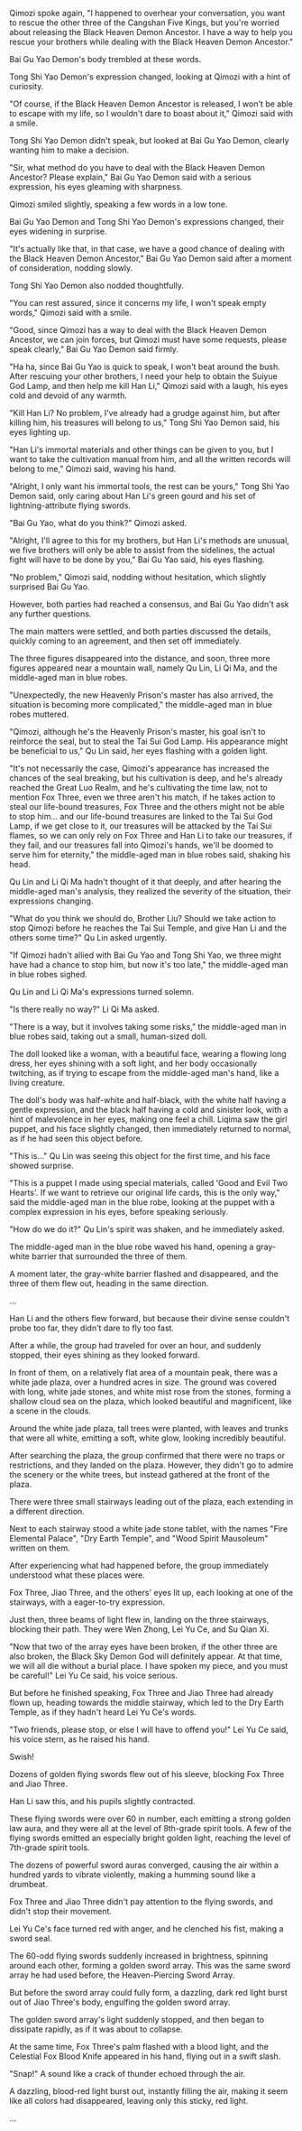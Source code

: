 Qimozi spoke again, "I happened to overhear your conversation, you want to rescue the other three of the Cangshan Five Kings, but you're worried about releasing the Black Heaven Demon Ancestor. I have a way to help you rescue your brothers while dealing with the Black Heaven Demon Ancestor."

Bai Gu Yao Demon's body trembled at these words.

Tong Shi Yao Demon's expression changed, looking at Qimozi with a hint of curiosity.

"Of course, if the Black Heaven Demon Ancestor is released, I won't be able to escape with my life, so I wouldn't dare to boast about it," Qimozi said with a smile.

Tong Shi Yao Demon didn't speak, but looked at Bai Gu Yao Demon, clearly wanting him to make a decision.

"Sir, what method do you have to deal with the Black Heaven Demon Ancestor? Please explain," Bai Gu Yao Demon said with a serious expression, his eyes gleaming with sharpness.

Qimozi smiled slightly, speaking a few words in a low tone.

Bai Gu Yao Demon and Tong Shi Yao Demon's expressions changed, their eyes widening in surprise.

"It's actually like that, in that case, we have a good chance of dealing with the Black Heaven Demon Ancestor," Bai Gu Yao Demon said after a moment of consideration, nodding slowly.

Tong Shi Yao Demon also nodded thoughtfully.

"You can rest assured, since it concerns my life, I won't speak empty words," Qimozi said with a smile.

"Good, since Qimozi has a way to deal with the Black Heaven Demon Ancestor, we can join forces, but Qimozi must have some requests, please speak clearly," Bai Gu Yao Demon said firmly.

"Ha ha, since Bai Gu Yao is quick to speak, I won't beat around the bush. After rescuing your other brothers, I need your help to obtain the Suiyue God Lamp, and then help me kill Han Li," Qimozi said with a laugh, his eyes cold and devoid of any warmth.

"Kill Han Li? No problem, I've already had a grudge against him, but after killing him, his treasures will belong to us," Tong Shi Yao Demon said, his eyes lighting up.

"Han Li's immortal materials and other things can be given to you, but I want to take the cultivation manual from him, and all the written records will belong to me," Qimozi said, waving his hand.

"Alright, I only want his immortal tools, the rest can be yours," Tong Shi Yao Demon said, only caring about Han Li's green gourd and his set of lightning-attribute flying swords.

"Bai Gu Yao, what do you think?" Qimozi asked.

"Alright, I'll agree to this for my brothers, but Han Li's methods are unusual, we five brothers will only be able to assist from the sidelines, the actual fight will have to be done by you," Bai Gu Yao said, his eyes flashing.

"No problem," Qimozi said, nodding without hesitation, which slightly surprised Bai Gu Yao.

However, both parties had reached a consensus, and Bai Gu Yao didn't ask any further questions.

The main matters were settled, and both parties discussed the details, quickly coming to an agreement, and then set off immediately.

The three figures disappeared into the distance, and soon, three more figures appeared near a mountain wall, namely Qu Lin, Li Qi Ma, and the middle-aged man in blue robes.

"Unexpectedly, the new Heavenly Prison's master has also arrived, the situation is becoming more complicated," the middle-aged man in blue robes muttered.

"Qimozi, although he's the Heavenly Prison's master, his goal isn't to reinforce the seal, but to steal the Tai Sui God Lamp. His appearance might be beneficial to us," Qu Lin said, her eyes flashing with a golden light.

"It's not necessarily the case, Qimozi's appearance has increased the chances of the seal breaking, but his cultivation is deep, and he's already reached the Great Luo Realm, and he's cultivating the time law, not to mention Fox Three, even we three aren't his match, if he takes action to steal our life-bound treasures, Fox Three and the others might not be able to stop him... and our life-bound treasures are linked to the Tai Sui God Lamp, if we get close to it, our treasures will be attacked by the Tai Sui flames, so we can only rely on Fox Three and Han Li to take our treasures, if they fail, and our treasures fall into Qimozi's hands, we'll be doomed to serve him for eternity," the middle-aged man in blue robes said, shaking his head.

Qu Lin and Li Qi Ma hadn't thought of it that deeply, and after hearing the middle-aged man's analysis, they realized the severity of the situation, their expressions changing.

"What do you think we should do, Brother Liu? Should we take action to stop Qimozi before he reaches the Tai Sui Temple, and give Han Li and the others some time?" Qu Lin asked urgently.

"If Qimozi hadn't allied with Bai Gu Yao and Tong Shi Yao, we three might have had a chance to stop him, but now it's too late," the middle-aged man in blue robes sighed.

Qu Lin and Li Qi Ma's expressions turned solemn.

"Is there really no way?" Li Qi Ma asked.

"There is a way, but it involves taking some risks," the middle-aged man in blue robes said, taking out a small, human-sized doll.

The doll looked like a woman, with a beautiful face, wearing a flowing long dress, her eyes shining with a soft light, and her body occasionally twitching, as if trying to escape from the middle-aged man's hand, like a living creature.

The doll's body was half-white and half-black, with the white half having a gentle expression, and the black half having a cold and sinister look, with a hint of malevolence in her eyes, making one feel a chill.
Liqima saw the girl puppet, and his face slightly changed, then immediately returned to normal, as if he had seen this object before.

"This is..." Qu Lin was seeing this object for the first time, and his face showed surprise.

"This is a puppet I made using special materials, called 'Good and Evil Two Hearts'. If we want to retrieve our original life cards, this is the only way," said the middle-aged man in the blue robe, looking at the puppet with a complex expression in his eyes, before speaking seriously.

"How do we do it?" Qu Lin's spirit was shaken, and he immediately asked.

The middle-aged man in the blue robe waved his hand, opening a gray-white barrier that surrounded the three of them.

A moment later, the gray-white barrier flashed and disappeared, and the three of them flew out, heading in the same direction.

...

Han Li and the others flew forward, but because their divine sense couldn't probe too far, they didn't dare to fly too fast.

After a while, the group had traveled for over an hour, and suddenly stopped, their eyes shining as they looked forward.

In front of them, on a relatively flat area of a mountain peak, there was a white jade plaza, over a hundred acres in size. The ground was covered with long, white jade stones, and white mist rose from the stones, forming a shallow cloud sea on the plaza, which looked beautiful and magnificent, like a scene in the clouds.

Around the white jade plaza, tall trees were planted, with leaves and trunks that were all white, emitting a soft, white glow, looking incredibly beautiful.

After searching the plaza, the group confirmed that there were no traps or restrictions, and they landed on the plaza. However, they didn't go to admire the scenery or the white trees, but instead gathered at the front of the plaza.

There were three small stairways leading out of the plaza, each extending in a different direction.

Next to each stairway stood a white jade stone tablet, with the names "Fire Elemental Palace", "Dry Earth Temple", and "Wood Spirit Mausoleum" written on them.

After experiencing what had happened before, the group immediately understood what these places were.

Fox Three, Jiao Three, and the others' eyes lit up, each looking at one of the stairways, with a eager-to-try expression.

Just then, three beams of light flew in, landing on the three stairways, blocking their path. They were Wen Zhong, Lei Yu Ce, and Su Qian Xi.

"Now that two of the array eyes have been broken, if the other three are also broken, the Black Sky Demon God will definitely appear. At that time, we will all die without a burial place. I have spoken my piece, and you must be careful!" Lei Yu Ce said, his voice serious.

But before he finished speaking, Fox Three and Jiao Three had already flown up, heading towards the middle stairway, which led to the Dry Earth Temple, as if they hadn't heard Lei Yu Ce's words.

"Two friends, please stop, or else I will have to offend you!" Lei Yu Ce said, his voice stern, as he raised his hand.

Swish!

Dozens of golden flying swords flew out of his sleeve, blocking Fox Three and Jiao Three.

Han Li saw this, and his pupils slightly contracted.

These flying swords were over 60 in number, each emitting a strong golden law aura, and they were all at the level of 8th-grade spirit tools. A few of the flying swords emitted an especially bright golden light, reaching the level of 7th-grade spirit tools.

The dozens of powerful sword auras converged, causing the air within a hundred yards to vibrate violently, making a humming sound like a drumbeat.

Fox Three and Jiao Three didn't pay attention to the flying swords, and didn't stop their movement.

Lei Yu Ce's face turned red with anger, and he clenched his fist, making a sword seal.

The 60-odd flying swords suddenly increased in brightness, spinning around each other, forming a golden sword array. This was the same sword array he had used before, the Heaven-Piercing Sword Array.

But before the sword array could fully form, a dazzling, dark red light burst out of Jiao Three's body, engulfing the golden sword array.

The golden sword array's light suddenly stopped, and then began to dissipate rapidly, as if it was about to collapse.

At the same time, Fox Three's palm flashed with a blood light, and the Celestial Fox Blood Knife appeared in his hand, flying out in a swift slash.

"Snap!" A sound like a crack of thunder echoed through the air.

A dazzling, blood-red light burst out, instantly filling the air, making it seem like all colors had disappeared, leaving only this sticky, red light.

...